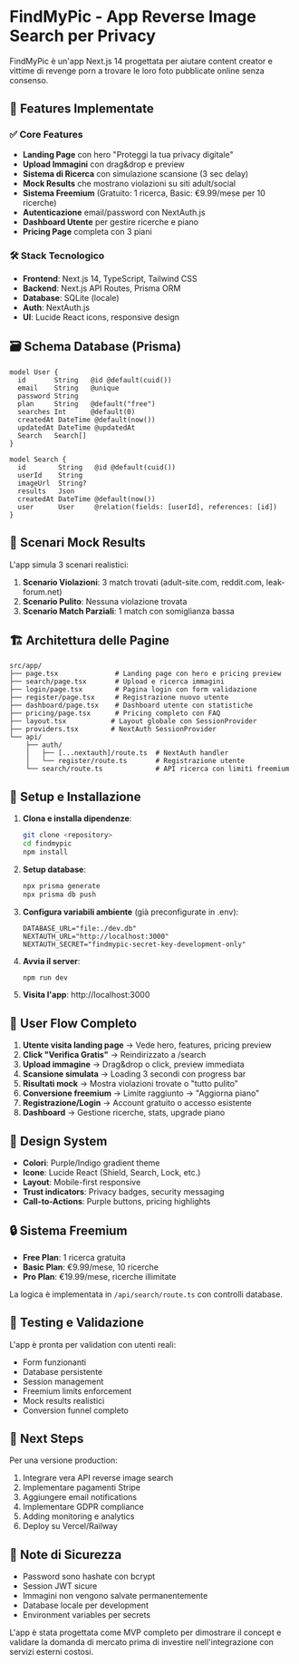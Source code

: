 # FindMyPic - App Reverse Image Search per Privacy

FindMyPic è un'app Next.js 14 progettata per aiutare content creator e vittime di revenge porn a trovare le loro foto pubblicate online senza consenso.

## 🚀 Features Implementate

### ✅ Core Features
- **Landing Page** con hero "Proteggi la tua privacy digitale"
- **Upload Immagini** con drag&drop e preview
- **Sistema di Ricerca** con simulazione scansione (3 sec delay)
- **Mock Results** che mostrano violazioni su siti adult/social
- **Sistema Freemium** (Gratuito: 1 ricerca, Basic: €9.99/mese per 10 ricerche)
- **Autenticazione** email/password con NextAuth.js
- **Dashboard Utente** per gestire ricerche e piano
- **Pricing Page** completa con 3 piani

### 🛠 Stack Tecnologico
- **Frontend**: Next.js 14, TypeScript, Tailwind CSS
- **Backend**: Next.js API Routes, Prisma ORM
- **Database**: SQLite (locale)
- **Auth**: NextAuth.js
- **UI**: Lucide React icons, responsive design

## 🗃 Schema Database (Prisma)

```prisma
model User {
  id       String   @id @default(cuid())
  email    String   @unique
  password String
  plan     String   @default("free")
  searches Int      @default(0)
  createdAt DateTime @default(now())
  updatedAt DateTime @updatedAt
  Search   Search[]
}

model Search {
  id        String   @id @default(cuid())
  userId    String
  imageUrl  String?
  results   Json
  createdAt DateTime @default(now())
  user      User     @relation(fields: [userId], references: [id])
}
```

## 🎯 Scenari Mock Results

L'app simula 3 scenari realistici:

1. **Scenario Violazioni**: 3 match trovati (adult-site.com, reddit.com, leak-forum.net)
2. **Scenario Pulito**: Nessuna violazione trovata
3. **Scenario Match Parziali**: 1 match con somiglianza bassa

## 🏗 Architettura delle Pagine

```
src/app/
├── page.tsx              # Landing page con hero e pricing preview
├── search/page.tsx       # Upload e ricerca immagini
├── login/page.tsx        # Pagina login con form validazione
├── register/page.tsx     # Registrazione nuovo utente
├── dashboard/page.tsx    # Dashboard utente con statistiche
├── pricing/page.tsx      # Pricing completo con FAQ
├── layout.tsx           # Layout globale con SessionProvider
├── providers.tsx        # NextAuth SessionProvider
└── api/
    ├── auth/
    │   ├── [...nextauth]/route.ts  # NextAuth handler
    │   └── register/route.ts       # Registrazione utente
    └── search/route.ts             # API ricerca con limiti freemium
```

## 🔧 Setup e Installazione

1. **Clona e installa dipendenze**:
   ```bash
   git clone <repository>
   cd findmypic
   npm install
   ```

2. **Setup database**:
   ```bash
   npx prisma generate
   npx prisma db push
   ```

3. **Configura variabili ambiente** (già preconfigurate in .env):
   ```
   DATABASE_URL="file:./dev.db"
   NEXTAUTH_URL="http://localhost:3000"
   NEXTAUTH_SECRET="findmypic-secret-key-development-only"
   ```

4. **Avvia il server**:
   ```bash
   npm run dev
   ```

5. **Visita l'app**: http://localhost:3000

## 💼 User Flow Completo

1. **Utente visita landing page** → Vede hero, features, pricing preview
2. **Click "Verifica Gratis"** → Reindirizzato a /search
3. **Upload immagine** → Drag&drop o click, preview immediata
4. **Scansione simulata** → Loading 3 secondi con progress bar
5. **Risultati mock** → Mostra violazioni trovate o "tutto pulito"
6. **Conversione freemium** → Limite raggiunto → "Aggiorna piano"
7. **Registrazione/Login** → Account gratuito o accesso esistente
8. **Dashboard** → Gestione ricerche, stats, upgrade piano

## 🎨 Design System

- **Colori**: Purple/Indigo gradient theme
- **Icone**: Lucide React (Shield, Search, Lock, etc.)
- **Layout**: Mobile-first responsive
- **Trust indicators**: Privacy badges, security messaging
- **Call-to-Actions**: Purple buttons, pricing highlights

## 🔒 Sistema Freemium

- **Free Plan**: 1 ricerca gratuita
- **Basic Plan**: €9.99/mese, 10 ricerche
- **Pro Plan**: €19.99/mese, ricerche illimitate

La logica è implementata in `/api/search/route.ts` con controlli database.

## 🧪 Testing e Validazione

L'app è pronta per validation con utenti reali:
- Form funzionanti
- Database persistente
- Session management
- Freemium limits enforcement
- Mock results realistici
- Conversion funnel completo

## 🚀 Next Steps

Per una versione production:
1. Integrare vera API reverse image search
2. Implementare pagamenti Stripe
3. Aggiungere email notifications
4. Implementare GDPR compliance
5. Adding monitoring e analytics
6. Deploy su Vercel/Railway

## 📝 Note di Sicurezza

- Password sono hashate con bcrypt
- Session JWT sicure
- Immagini non vengono salvate permanentemente
- Database locale per development
- Environment variables per secrets

L'app è stata progettata come MVP completo per dimostrare il concept e validare la domanda di mercato prima di investire nell'integrazione con servizi esterni costosi.
